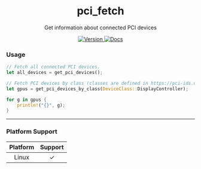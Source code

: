 <div align="center">
<h1>pci_fetch</h1>

Get information about connected PCI devices

<a href="https://crates.io/crates/pci_fetch">
    <img src="https://img.shields.io/crates/v/pci_fetch" alt="Version" />
</a>

<a href="https://docs.rs/crate/pci_fetch/">
    <img src="https://docs.rs/pci_fetch/badge.svg" alt="Docs" />
</a>

</div>

### Usage

```rust
// Fetch all connected PCI devices.
let all_devices = get_pci_devices();

// Fetch PCI devices by class (classes are defined in https://pci-ids.ucw.cz/read/PD/)
let gpus = get_pci_devices_by_class(DeviceClass::DisplayController);

for g in gpus {
    println!("{}", g);
}    
```

---

### Platform Support

| Platform  | Support |
| :-------: | :-----: |
| Linux     |    ✓    |
